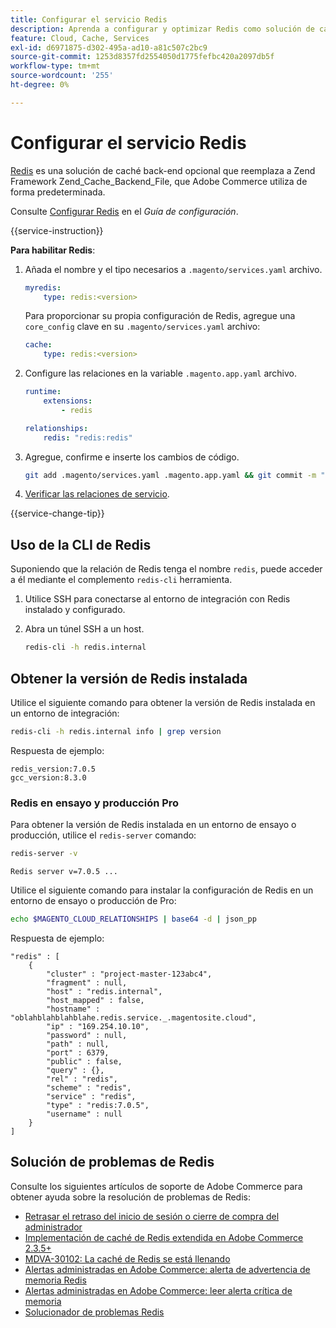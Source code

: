 ```yaml
---
title: Configurar el servicio Redis
description: Aprenda a configurar y optimizar Redis como solución de caché back-end para Adobe Commerce en infraestructuras en la nube.
feature: Cloud, Cache, Services
exl-id: d6971875-d302-495a-ad10-a81c507c2bc9
source-git-commit: 1253d8357fd2554050d1775fefbc420a2097db5f
workflow-type: tm+mt
source-wordcount: '255'
ht-degree: 0%

---
```


# Configurar el servicio Redis

[Redis](https://redis.io) es una solución de caché back-end opcional que reemplaza a Zend Framework Zend_Cache_Backend_File, que Adobe Commerce utiliza de forma predeterminada.

Consulte [Configurar Redis](https://experienceleague.adobe.com/docs/commerce-operations/configuration-guide/cache/redis/config-redis.html) en el _Guía de configuración_.

{{service-instruction}}

**Para habilitar Redis**:

1. Añada el nombre y el tipo necesarios a `.magento/services.yaml` archivo.

   ```yaml
   myredis:
       type: redis:<version>
   ```

   Para proporcionar su propia configuración de Redis, agregue una `core_config` clave en su `.magento/services.yaml` archivo:

   ```yaml
   cache:
       type: redis:<version>
   ```

1. Configure las relaciones en la variable `.magento.app.yaml` archivo.

   ```yaml
   runtime:
       extensions:
           - redis
   
   relationships:
       redis: "redis:redis"
   ```

1. Agregue, confirme e inserte los cambios de código.

   ```bash
   git add .magento/services.yaml .magento.app.yaml && git commit -m "Enable redis service" && git push origin <branch-name>
   ```

1. [Verificar las relaciones de servicio](services-yaml.md#service-relationships).

{{service-change-tip}}

## Uso de la CLI de Redis

Suponiendo que la relación de Redis tenga el nombre `redis`, puede acceder a él mediante el complemento `redis-cli` herramienta.

1. Utilice SSH para conectarse al entorno de integración con Redis instalado y configurado.

1. Abra un túnel SSH a un host.

   ```bash
   redis-cli -h redis.internal
   ```

## Obtener la versión de Redis instalada

Utilice el siguiente comando para obtener la versión de Redis instalada en un entorno de integración:

```bash
redis-cli -h redis.internal info | grep version
```

Respuesta de ejemplo:

```terminal
redis_version:7.0.5
gcc_version:8.3.0
```

### Redis en ensayo y producción Pro

Para obtener la versión de Redis instalada en un entorno de ensayo o producción, utilice el `redis-server` comando:

```bash
redis-server -v
```

```terminal
Redis server v=7.0.5 ...
```

Utilice el siguiente comando para instalar la configuración de Redis en un entorno de ensayo o producción de Pro:

```bash
echo $MAGENTO_CLOUD_RELATIONSHIPS | base64 -d | json_pp
```

Respuesta de ejemplo:

```terminal
"redis" : [
    {
        "cluster" : "project-master-123abc4",
        "fragment" : null,
        "host" : "redis.internal",
        "host_mapped" : false,
        "hostname" : "oblahblahblahblahe.redis.service._.magentosite.cloud",
        "ip" : "169.254.10.10",
        "password" : null,
        "path" : null,
        "port" : 6379,
        "public" : false,
        "query" : {},
        "rel" : "redis",
        "scheme" : "redis",
        "service" : "redis",
        "type" : "redis:7.0.5",
        "username" : null
    }
]
```

## Solución de problemas de Redis

Consulte los siguientes artículos de soporte de Adobe Commerce para obtener ayuda sobre la resolución de problemas de Redis:

- [Retrasar el retraso del inicio de sesión o cierre de compra del administrador](https://experienceleague.adobe.com/docs/commerce-knowledge-base/kb/troubleshooting/miscellaneous/redis-issue-delay-magento-admin-login-or-checkout.html)
- [Implementación de caché de Redis extendida en Adobe Commerce 2.3.5+](https://experienceleague.adobe.com/docs/commerce-operations/implementation-playbook/best-practices/planning/redis-service-configuration.html)
- [MDVA-30102: La caché de Redis se está llenando](https://experienceleague.adobe.com/docs/commerce-knowledge-base/kb/support-tools/patches/v1-0-6/mdva-30102-magento-patch-redis-cache-getting-full.html)
- [Alertas administradas en Adobe Commerce: alerta de advertencia de memoria Redis](https://experienceleague.adobe.com/docs/commerce-knowledge-base/kb/support-tools/managed-alerts/managed-alerts-on-magento-commerce-redis-memory-warning-alert.html)
- [Alertas administradas en Adobe Commerce: leer alerta crítica de memoria](https://experienceleague.adobe.com/docs/commerce-knowledge-base/kb/support-tools/managed-alerts/managed-alerts-on-magento-commerce-redis-memory-critical-alert.html)
- [Solucionador de problemas Redis](https://experienceleague.adobe.com/docs/commerce-knowledge-base/kb/troubleshooting/miscellaneous/redis-troubleshooter.html)
